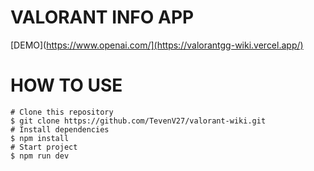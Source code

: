 # VALORANT INFO APP
[DEMO](https://www.openai.com/](https://valorantgg-wiki.vercel.app/)
# HOW TO USE

```
# Clone this repository
$ git clone https://github.com/TevenV27/valorant-wiki.git
# Install dependencies
$ npm install
# Start project
$ npm run dev
```
